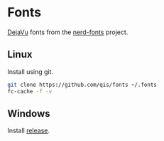 # Fonts
[DejaVu](https://dejavu-fonts.github.io/) fonts from the
[nerd-fonts](https://github.com/ryanoasis/nerd-fonts) project.

## Linux
Install using git.

```sh
git clone https://github.com/qis/fonts ~/.fonts
fc-cache -f -v
```

## Windows
Install [release](https://github.com/qis/fonts/releases/download/1.0.0/fonts-windows.7z).

